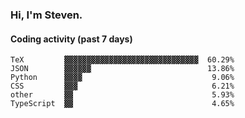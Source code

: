 ### Hi, I'm Steven.

#### Coding activity (past 7 days)
```
TeX         ▓▓▓▓▓▓▓▓▓▓▓▓▓▓▓▓▓▓▓▓▓▓▓▓▓▓▓▓▓▓  60.29%
JSON        ▓▓▓▓▓▓                          13.86%
Python      ▓▓▓▓                             9.06%
CSS         ▓▓▓                              6.21%
other       ▓▓                               5.93%
TypeScript  ▓▓                               4.65%
```
